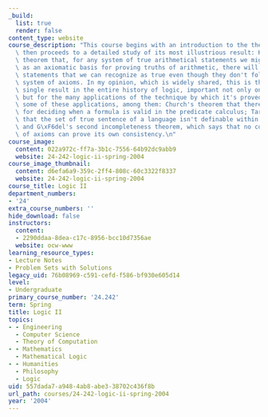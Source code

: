 ```yaml
---
_build:
  list: true
  render: false
content_type: website
course_description: "This course begins with an introduction to the theory of computability,\
  \ then proceeds to a detailed study of its most illustrious result: Kurt G\xF6del's\
  \ theorem that, for any system of true arithmetical statements we might propose\
  \ as an axiomatic basis for proving truths of arithmetic, there will be some arithmetical\
  \ statements that we can recognize as true even though they don't follow from the\
  \ system of axioms. In my opinion, which is widely shared, this is the most important\
  \ single result in the entire history of logic, important not only on its own right\
  \ but for the many applications of the technique by which it's proved. We'll discuss\
  \ some of these applications, among them: Church's theorem that there is no algorithm\
  \ for deciding when a formula is valid in the predicate calculus; Tarski's theorem\
  \ that the set of true sentence of a language isn't definable within that language;\
  \ and G\xF6del's second incompleteness theorem, which says that no consistent system\
  \ of axioms can prove its own consistency.\n"
course_image:
  content: 022a972c-ff7a-3b1c-7556-64b92dc9abb9
  website: 24-242-logic-ii-spring-2004
course_image_thumbnail:
  content: d6efa6a9-359c-2ff4-808c-60c3322f8337
  website: 24-242-logic-ii-spring-2004
course_title: Logic II
department_numbers:
- '24'
extra_course_numbers: ''
hide_download: false
instructors:
  content:
  - 2290ddaa-8dea-c17c-8956-bcc10d7356ae
  website: ocw-www
learning_resource_types:
- Lecture Notes
- Problem Sets with Solutions
legacy_uid: 76b08969-c591-cefd-f586-bf930e605d14
level:
- Undergraduate
primary_course_number: '24.242'
term: Spring
title: Logic II
topics:
- - Engineering
  - Computer Science
  - Theory of Computation
- - Mathematics
  - Mathematical Logic
- - Humanities
  - Philosophy
  - Logic
uid: 557dada7-a948-4ab8-abe3-38702c436f8b
url_path: courses/24-242-logic-ii-spring-2004
year: '2004'
---
```


